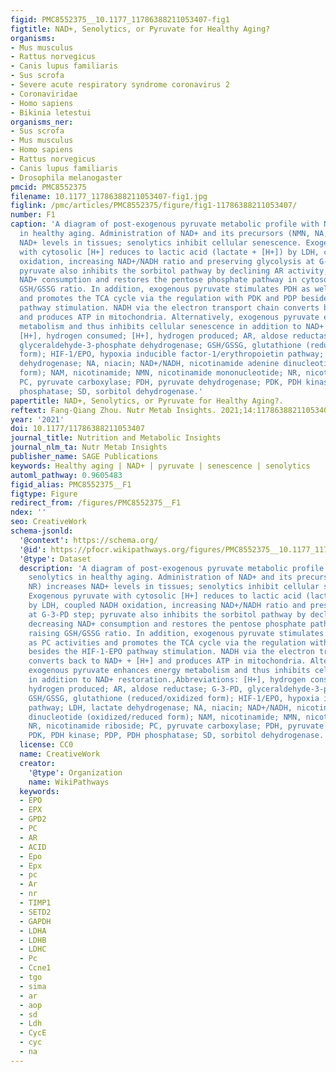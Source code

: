 ```yaml
---
figid: PMC8552375__10.1177_11786388211053407-fig1
figtitle: NAD+, Senolytics, or Pyruvate for Healthy Aging?
organisms:
- Mus musculus
- Rattus norvegicus
- Canis lupus familiaris
- Sus scrofa
- Severe acute respiratory syndrome coronavirus 2
- Coronaviridae
- Homo sapiens
- Bikinia letestui
organisms_ner:
- Sus scrofa
- Mus musculus
- Homo sapiens
- Rattus norvegicus
- Canis lupus familiaris
- Drosophila melanogaster
pmcid: PMC8552375
filename: 10.1177_11786388211053407-fig1.jpg
figlink: /pmc/articles/PMC8552375/figure/fig1-11786388211053407/
number: F1
caption: 'A diagram of post-exogenous pyruvate metabolic profile with NAD+ and senolytics
  in healthy aging. Administration of NAD+ and its precursors (NMN, NA, NR) increases
  NAD+ levels in tissues; senolytics inhibit cellular senescence. Exogenous pyruvate
  with cytosolic [H+] reduces to lactic acid (lactate + [H+]) by LDH, coupled NADH
  oxidation, increasing NAD+/NADH ratio and preserving glycolysis at G-3-PD step;
  pyruvate also inhibits the sorbitol pathway by declining AR activity, decreasing
  NAD+ consumption and restores the pentose phosphate pathway in cytosol, raising
  GSH/GSSG ratio. In addition, exogenous pyruvate stimulates PDH as well as PC activities
  and promotes the TCA cycle via the regulation with PDK and PDP besides the HIF-1-EPO
  pathway stimulation. NADH via the electron transport chain converts back to NAD+ + [H+]
  and produces ATP in mitochondria. Alternatively, exogenous pyruvate enhances energy
  metabolism and thus inhibits cellular senescence in addition to NAD+ restoration.,Abbreviations:
  [H+], hydrogen consumed; [H+], hydrogen produced; AR, aldose reductase; G-3-PD,
  glyceraldehyde-3-phosphate dehydrogenase; GSH/GSSG, glutathione (reduced/oxidized
  form); HIF-1/EPO, hypoxia inducible factor-1/erythropoietin pathway; LDH, lactate
  dehydrogenase; NA, niacin; NAD+/NADH, nicotinamide adenine dinucleotide (oxidized/reduced
  form); NAM, nicotinamide; NMN, nicotinamide mononucleotide; NR, nicotinamide riboside;
  PC, pyruvate carboxylase; PDH, pyruvate dehydrogenase; PDK, PDH kinase; PDP, PDH
  phosphatase; SD, sorbitol dehydrogenase.'
papertitle: NAD+, Senolytics, or Pyruvate for Healthy Aging?.
reftext: Fang-Qiang Zhou. Nutr Metab Insights. 2021;14:11786388211053407.
year: '2021'
doi: 10.1177/11786388211053407
journal_title: Nutrition and Metabolic Insights
journal_nlm_ta: Nutr Metab Insights
publisher_name: SAGE Publications
keywords: Healthy aging | NAD+ | pyruvate | senescence | senolytics
automl_pathway: 0.9605483
figid_alias: PMC8552375__F1
figtype: Figure
redirect_from: /figures/PMC8552375__F1
ndex: ''
seo: CreativeWork
schema-jsonld:
  '@context': https://schema.org/
  '@id': https://pfocr.wikipathways.org/figures/PMC8552375__10.1177_11786388211053407-fig1.html
  '@type': Dataset
  description: 'A diagram of post-exogenous pyruvate metabolic profile with NAD+ and
    senolytics in healthy aging. Administration of NAD+ and its precursors (NMN, NA,
    NR) increases NAD+ levels in tissues; senolytics inhibit cellular senescence.
    Exogenous pyruvate with cytosolic [H+] reduces to lactic acid (lactate + [H+])
    by LDH, coupled NADH oxidation, increasing NAD+/NADH ratio and preserving glycolysis
    at G-3-PD step; pyruvate also inhibits the sorbitol pathway by declining AR activity,
    decreasing NAD+ consumption and restores the pentose phosphate pathway in cytosol,
    raising GSH/GSSG ratio. In addition, exogenous pyruvate stimulates PDH as well
    as PC activities and promotes the TCA cycle via the regulation with PDK and PDP
    besides the HIF-1-EPO pathway stimulation. NADH via the electron transport chain
    converts back to NAD+ + [H+] and produces ATP in mitochondria. Alternatively,
    exogenous pyruvate enhances energy metabolism and thus inhibits cellular senescence
    in addition to NAD+ restoration.,Abbreviations: [H+], hydrogen consumed; [H+],
    hydrogen produced; AR, aldose reductase; G-3-PD, glyceraldehyde-3-phosphate dehydrogenase;
    GSH/GSSG, glutathione (reduced/oxidized form); HIF-1/EPO, hypoxia inducible factor-1/erythropoietin
    pathway; LDH, lactate dehydrogenase; NA, niacin; NAD+/NADH, nicotinamide adenine
    dinucleotide (oxidized/reduced form); NAM, nicotinamide; NMN, nicotinamide mononucleotide;
    NR, nicotinamide riboside; PC, pyruvate carboxylase; PDH, pyruvate dehydrogenase;
    PDK, PDH kinase; PDP, PDH phosphatase; SD, sorbitol dehydrogenase.'
  license: CC0
  name: CreativeWork
  creator:
    '@type': Organization
    name: WikiPathways
  keywords:
  - EPO
  - EPX
  - GPD2
  - PC
  - AR
  - ACID
  - Epo
  - Epx
  - pc
  - Ar
  - nr
  - TIMP1
  - SETD2
  - GAPDH
  - LDHA
  - LDHB
  - LDHC
  - Pc
  - Ccne1
  - tgo
  - sima
  - ar
  - aop
  - sd
  - Ldh
  - CycE
  - cyc
  - na
---
```

